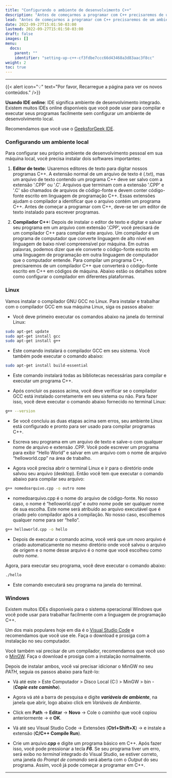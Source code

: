 ```yaml
---
title: "Configurando o ambiente de desenvolvimento C++"
description: "Antes de começarmos a programar com C++ precisaremos de um ambiente a ser configurado em nosso computador local para compilar e executar nossos programas com sucesso. Se você não deseja configurar um ambiente local, você também pode usar IDEs online para compilar seu programa."
lead: "Antes de começarmos a programar com C++ precisaremos de um ambiente a ser configurado em nosso computador local para compilar e executar nossos programas com sucesso. Se você não deseja configurar um ambiente local, você também pode usar IDEs online para compilar seu programa."
date: 2022-09-27T15:01:50-03:00
lastmod: 2022-09-27T15:01:50-03:00
draft: false
images: []
menu:
  docs:
    parent: ""
    identifier: "setting-up-c++-cf3fdbe7ccc66d43468a3d83aac3f8cc"
weight: 2
toc: true
---
```

____

{{< alert icon="💡" text="Por favor, Recarregue a página para ver os novos conteúdos." />}}

__Usando IDE online__: IDE significa ambiente de desenvolvimento integrado. Existem muitos IDEs online disponíveis que você pode usar para compilar e executar seus programas facilmente sem configurar um ambiente de desenvolvimento local.

Recomendamos que você use o [GeeksforGeek IDE](https://ide.geeksforgeeks.org/).

### Configurando um ambiente local

 Para configurar seu próprio ambiente de desenvolvimento pessoal em sua máquina local, você precisa instalar dois softwares importantes:

 1. **Editor de texto**: Usaremos editores de texto para digitar nossos programas C++. A extensão normal de um arquivo de texto é (.txt), mas um arquivo de texto contendo um programa C++ deve ser salvo com a extensão '.CPP' ou '.C'. Arquivos que terminam com a extensão '.CPP' e '.C' são chamados de arquivos de código-fonte e devem conter código-fonte escrito em linguagem de programação C++. Essas extensões ajudam o compilador a identificar que o arquivo contém um programa C++. Antes de começar a programar com C++, deve-se ter um editor de texto instalado para escrever programas.

2. **Compilador C++:** Depois de instalar o editor de texto e digitar e salvar seu programa em um arquivo com extensão ‘.CPP’, você precisará de um compilador C++ para compilar este arquivo. Um compilador é um programa de computador que converte linguagem de alto nível em linguagem de baixo nível compreensível por máquina. Em outras palavras, podemos dizer que ele converte o código-fonte escrito em uma linguagem de programação em outra linguagem de computador que o computador entende. Para compilar um programa C++, precisaremos de um compilador C++ que converterá o código-fonte escrito em C++ em códigos de máquina. Abaixo estão os detalhes sobre como configurar o compilador em diferentes plataformas.

### Linux

Vamos instalar o compilador GNU GCC no Linux. Para instalar e trabalhar com o compilador GCC em sua máquina Linux, siga os passos abaixo:

- Você deve primeiro executar os comandos abaixo na janela do terminal Linux:

```bash
sudo apt-get update
sudo apt-get install gcc
sudo apt-get install g++
```
- Este comando instalará o compilador GCC em seu sistema. Você também pode executar o comando abaixo:

```bash
sudo apt-get install build-essential
```
- Este comando instalará todas as bibliotecas necessárias para compilar e executar um programa C++.

- Após concluir os passos acima, você deve verificar se o compilador GCC está instalado corretamente em seu sistema ou não. Para fazer isso, você deve executar o comando abaixo fornecido no terminal Linux:

```bash
g++ --version
```
- Se você concluiu as duas etapas acima sem erros, seu ambiente Linux está configurado e pronto para ser usado para compilar programas C++.

- Escreva seu programa em um arquivo de texto e salve-o com qualquer nome de arquivo e extensão .CPP. Você pode escrever um programa para exibir “Hello World” e salvar em um arquivo com o nome de arquivo “helloworld.cpp” na área de trabalho.

- Agora você precisa abrir o terminal Linux e ir para o diretório onde salvou seu arquivo (desktop). Então você tem que executar o comando abaixo para compilar seu arquivo:

```bash
g++ nomedoarquivo.cpp -o outro nome
```
- nomedoarquivo.cpp é o nome do arquivo de código-fonte. No nosso caso, o nome é “helloworld.cpp” e *outro nome* pode ser qualquer nome de sua escolha. Este nome será atribuído ao arquivo executável que é criado pelo compilador após a compilação. No nosso caso, escolhemos qualquer nome para ser “hello”.

```bash
g++ helloworld.cpp -o hello
```
- Depois de executar o comando acima, você verá que um novo arquivo é criado automaticamente no mesmo diretório onde você salvou o arquivo de origem e o nome desse arquivo é o nome que você escolheu como *outro nome*.

Agora, para executar seu programa, você deve executar o comando abaixo:

```bash
./hello
```
- Este comando executará seu programa na janela do terminal.

### Windows

Existem muitos IDEs disponíveis para o sistema operacional Windows que você pode usar para trabalhar facilmente com a linguagem de programação C++.

Um dos mais populares hoje em dia é o [Visual Studio Code](https://code.visualstudio.com/) e recomendamos que você use ele. Faça o download e prosiga com a instalação no seu computador.

Você também vai precisar de um compilador, recomendamos que você uso o [MinGW](https://sourceforge.net/projects/mingw/). Faça o download e prosiga com a instalação normalmente.

Depois de instalar ambos, você vai precisar idicionar o MinGW no seu *PATH*, seguia os passos abaixo para fazê-lo:

- Vá até este > Este Computador > Disco Local (C:) > MinGW > bin - (***Copie este caminho***).

- Agora vá até a barra de pesquisa e digite ***variáveis de ambiente***, na janela que abrir, logo abaixo click em *Variáveis de Ambiente*.

- Click em **Path** -> **Editar** -> **Novo** -> Cole o *caminho* que você copiou anteriormente -> e **OK**.

- Vá até seu Visual Studio Code -> Extensões (**Ctrl+Shift+X**) -> e instale a extensão (**C/C++ Compile Run**). 

- Crie um arquivo.**cpp** e digite um programa básico em C++. Após fazer isso, você pode pressionar a tecla ***F6***. Se seu programa tiver um erro, será exibo no *terminal* integrado do Visual Studio, se estiver correto, uma janela do *Prompt de comando* será aberta com o *Output* do seu programa. Assim, você já pode começar a programar em C++.
____